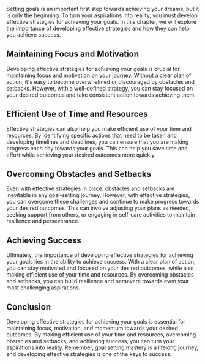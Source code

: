
Setting goals is an important first step towards achieving your dreams, but it is only the beginning. To turn your aspirations into reality, you must develop effective strategies for achieving your goals. In this chapter, we will explore the importance of developing effective strategies and how they can help you achieve success.

Maintaining Focus and Motivation
--------------------------------

Developing effective strategies for achieving your goals is crucial for maintaining focus and motivation on your journey. Without a clear plan of action, it's easy to become overwhelmed or discouraged by obstacles and setbacks. However, with a well-defined strategy, you can stay focused on your desired outcomes and take consistent action towards achieving them.

Efficient Use of Time and Resources
-----------------------------------

Effective strategies can also help you make efficient use of your time and resources. By identifying specific actions that need to be taken and developing timelines and deadlines, you can ensure that you are making progress each day towards your goals. This can help you save time and effort while achieving your desired outcomes more quickly.

Overcoming Obstacles and Setbacks
---------------------------------

Even with effective strategies in place, obstacles and setbacks are inevitable in any goal-setting journey. However, with effective strategies, you can overcome these challenges and continue to make progress towards your desired outcomes. This can involve adjusting your plans as needed, seeking support from others, or engaging in self-care activities to maintain resilience and perseverance.

Achieving Success
-----------------

Ultimately, the importance of developing effective strategies for achieving your goals lies in the ability to achieve success. With a clear plan of action, you can stay motivated and focused on your desired outcomes, while also making efficient use of your time and resources. By overcoming obstacles and setbacks, you can build resilience and persevere towards even your most challenging aspirations.

Conclusion
----------

Developing effective strategies for achieving your goals is essential for maintaining focus, motivation, and momentum towards your desired outcomes. By making efficient use of your time and resources, overcoming obstacles and setbacks, and achieving success, you can turn your aspirations into reality. Remember, goal setting mastery is a lifelong journey, and developing effective strategies is one of the keys to success.
